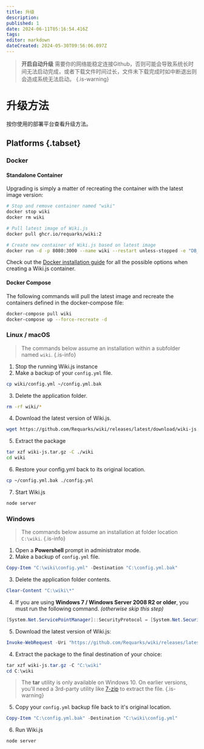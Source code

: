 ```yaml
---
title: 升级
description: 
published: 1
date: 2024-06-11T05:16:54.416Z
tags: 
editor: markdown
dateCreated: 2024-05-30T09:56:06.097Z
---
```


> **开启自动升级** 需要你的网络能稳定连接Github，否则可能会导致系统长时间无法启动完成，或者下载文件时间过长，文件未下载完成时如中断退出则会造成系统无法启动。
{.is-warning}


# 升级方法

按你使用的部署平台查看升级方法。

## Platforms {.tabset}

### Docker <i class="mdi mdi-docker"></i>

#### Standalone Container

Upgrading is simply a matter of recreating the container with the latest image version:

```bash
# Stop and remove container named "wiki"
docker stop wiki
docker rm wiki

# Pull latest image of Wiki.js
docker pull ghcr.io/requarks/wiki:2

# Create new container of Wiki.js based on latest image
docker run -d -p 8080:3000 --name wiki --restart unless-stopped -e "DB_TYPE=mysql" -e "DB_HOST=db" -e "DB_PORT=3306" -e "DB_USER=wikijs" -e "DB_PASS=wikijsrocks" -e "DB_NAME=wiki" ghcr.io/requarks/wiki:2
```

Check out the [Docker installation guide](/install/docker) for all the possible options when creating a Wiki.js container.

#### Docker Compose

The following commands will pull the latest image and recreate the containers defined in the docker-compose file:

```bash
docker-compose pull wiki
docker-compose up --force-recreate -d
```

### Linux / macOS <i class="mdi mdi-ubuntu"></i>

> The commands below assume an installation within a subfolder named `wiki`.
{.is-info}

1) Stop the running Wiki.js instance
2) Make a backup of your `config.yml` file.
  ```bash
  cp wiki/config.yml ~/config.yml.bak
  ```
3) Delete the application folder.
  ```bash
  rm -rf wiki/*
  ```
4) Download the latest version of Wiki.js.
  ```bash
  wget https://github.com/Requarks/wiki/releases/latest/download/wiki-js.tar.gz
  ```
5) Extract the package
  ```bash
  tar xzf wiki-js.tar.gz -C ./wiki
  cd wiki
  ```
6) Restore your config.yml back to its original location.
  ```bash
  cp ~/config.yml.bak ./config.yml
  ```
7) Start Wiki.js
  ```bash
  node server
  ```

### Windows <i class="mdi mdi-microsoft-windows"></i>

> The commands below assume an installation at folder location `C:\wiki`.
{.is-info}

1. Open a **Powershell** prompt in administrator mode.
1. Make a backup of `config.yml` file.
  ```powershell
  Copy-Item "C:\wiki\config.yml" -Destination "C:\config.yml.bak"
  ```
3. Delete the application folder contents.
  ```powershell
  Clear-Content "C:\wiki\*"
  ```
4. If you are using **Windows 7 / Windows Server 2008 R2 or older**, you must run the following command. *(otherwise skip this step)*
  ```powershell
  [System.Net.ServicePointManager]::SecurityProtocol = [System.Net.SecurityProtocolType]::Tls12
  ```
5. Download the latest version of Wiki.js:
  ```powershell
  Invoke-WebRequest -Uri "https://github.com/Requarks/wiki/releases/latest/download/wiki-js-windows.tar.gz" -OutFile "wiki-js.tar.gz"
  ```

4. Extract the package to the final destination of your choice:
  ```powershell
  tar xzf wiki-js.tar.gz -C "C:\wiki"
  cd C:\wiki
  ```
  > The **tar** utility is only available on Windows 10. On earlier versions, you'll need a 3rd-party utility like [7-zip](https://www.7-zip.org/) to extract the file.
  {.is-warning}
5. Copy your `config.yml` backup file back to it's original location.
  ```powershell
  Copy-Item "C:\config.yml.bak" -Destination "C:\wiki\config.yml"
  ```
6. Run Wiki.js
  ```powershell
  node server
  ```